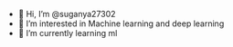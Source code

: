 - 👋 Hi, I’m @suganya27302
- 👀 I’m interested in Machine learning and deep learning
- 🌱 I’m currently learning ml

<!---
suganya27302/suganya27302 is a ✨ special ✨ repository because its `README.md` (this file) appears on your GitHub profile.
You can click the Preview link to take a look at your changes.
--->

